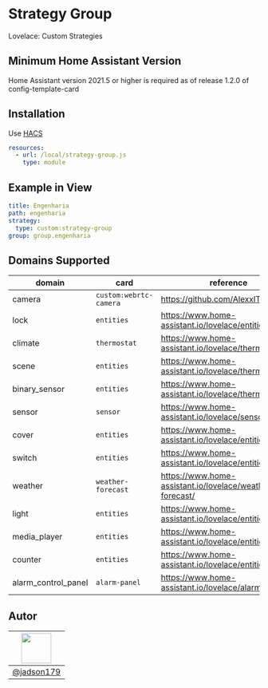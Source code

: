 # Strategy Group 

Lovelace: Custom Strategies

## Minimum Home Assistant Version

Home Assistant version 2021.5 or higher is required as of release 1.2.0 of config-template-card


## Installation

Use [HACS](https://hacs.xyz) 

```yaml
resources:
  - url: /local/strategy-group.js
    type: module
```

## Example in View

```yaml
title: Engenharia
path: engenharia
strategy:
  type: custom:strategy-group
group: group.engenharia
```


## Domains Supported

| domain              | card                   | reference                                                |
|---------------------|------------------------|----------------------------------------------------------|
| camera              | `custom:webrtc-camera` | https://github.com/AlexxIT/WebRTC                        |
| lock                | `entities`             | https://www.home-assistant.io/lovelace/entities/         |
| climate             | `thermostat`           | https://www.home-assistant.io/lovelace/thermostat/       |
| scene               | `entities`             | https://www.home-assistant.io/lovelace/thermostat/       |
| binary_sensor       | `entities`             | https://www.home-assistant.io/lovelace/thermostat/       |
| sensor              | `sensor`               | https://www.home-assistant.io/lovelace/sensor/           |
| cover               | `entities`             | https://www.home-assistant.io/lovelace/entities/         |
| switch              | `entities`             | https://www.home-assistant.io/lovelace/entities/         |
| weather             | `weather-forecast`     | https://www.home-assistant.io/lovelace/weather-forecast/ |
| light               | `entities`             | https://www.home-assistant.io/lovelace/entities/         |
| media_player        | `entities`             | https://www.home-assistant.io/lovelace/entities/         |
| counter             | `entities`             | https://www.home-assistant.io/lovelace/entities/         |
| alarm_control_panel | `alarm-panel`          | https://www.home-assistant.io/lovelace/alarm-panel/      |

## Autor

|<img src="https://avatars3.githubusercontent.com/u/42282908?s=60&v=4" width="60">|
|:-:|
|[@jadson179](https://github.com/jadson179)|
